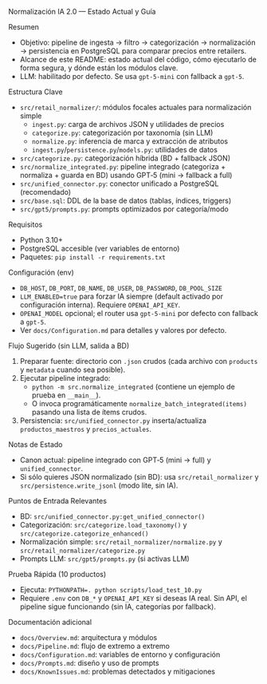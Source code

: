 Normalización IA 2.0 — Estado Actual y Guía

Resumen
- Objetivo: pipeline de ingesta → filtro → categorización → normalización → persistencia en PostgreSQL para comparar precios entre retailers.
- Alcance de este README: estado actual del código, cómo ejecutarlo de forma segura, y dónde están los módulos clave.
- LLM: habilitado por defecto. Se usa `gpt-5-mini` con fallback a `gpt-5`.

Estructura Clave
- `src/retail_normalizer/`: módulos focales actuales para normalización simple
  - `ingest.py`: carga de archivos JSON y utilidades de precios
  - `categorize.py`: categorización por taxonomía (sin LLM)
  - `normalize.py`: inferencia de marca y extracción de atributos
  - `ingest.py`/`persistence.py`/`models.py`: utilidades de datos
- `src/categorize.py`: categorización híbrida (BD + fallback JSON)
- `src/normalize_integrated.py`: pipeline integrado (categoriza + normaliza + guarda en BD) usando GPT‑5 (mini → fallback a full)
- `src/unified_connector.py`: conector unificado a PostgreSQL (recomendado)
- `src/base.sql`: DDL de la base de datos (tablas, índices, triggers)
- `src/gpt5/prompts.py`: prompts optimizados por categoría/modo

Requisitos
- Python 3.10+
- PostgreSQL accesible (ver variables de entorno)
- Paquetes: `pip install -r requirements.txt`

Configuración (env)
- `DB_HOST`, `DB_PORT`, `DB_NAME`, `DB_USER`, `DB_PASSWORD`, `DB_POOL_SIZE`
- `LLM_ENABLED=true` para forzar IA siempre (default activado por configuración interna). Requiere `OPENAI_API_KEY`.
- `OPENAI_MODEL` opcional; el router usa `gpt-5-mini` por defecto con fallback a `gpt-5`.
- Ver `docs/Configuration.md` para detalles y valores por defecto.

Flujo Sugerido (sin LLM, salida a BD)
1) Preparar fuente: directorio con `.json` crudos (cada archivo con `products` y `metadata` cuando sea posible).
2) Ejecutar pipeline integrado:
   - `python -m src.normalize_integrated` (contiene un ejemplo de prueba en `__main__`).
   - O invoca programáticamente `normalize_batch_integrated(items)` pasando una lista de ítems crudos.
3) Persistencia: `src/unified_connector.py` inserta/actualiza `productos_maestros` y `precios_actuales`.

Notas de Estado
- Canon actual: pipeline integrado con GPT‑5 (mini → full) y `unified_connector`.
- Si sólo quieres JSON normalizado (sin BD): usa `src/retail_normalizer` y `src/persistence.write_jsonl` (modo lite, sin IA).

Puntos de Entrada Relevantes
- BD: `src/unified_connector.py:get_unified_connector()`
- Categorización: `src/categorize.load_taxonomy()` y `src/categorize.categorize_enhanced()`
- Normalización simple: `src/retail_normalizer/normalize.py` y `src/retail_normalizer/categorize.py`
- Prompts LLM: `src/gpt5/prompts.py` (si activas LLM)

Prueba Rápida (10 productos)
- Ejecuta: `PYTHONPATH=. python scripts/load_test_10.py`
- Requiere `.env` con `DB_*` y `OPENAI_API_KEY` si deseas IA real. Sin API, el pipeline sigue funcionando (sin IA, categorías por fallback).

Documentación adicional
- `docs/Overview.md`: arquitectura y módulos
- `docs/Pipeline.md`: flujo de extremo a extremo
- `docs/Configuration.md`: variables de entorno y configuración
- `docs/Prompts.md`: diseño y uso de prompts
- `docs/KnownIssues.md`: problemas detectados y mitigaciones
